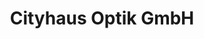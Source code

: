 ---
title: "Cityhaus Optik GmbH"
url: /muellheim-im-markgraeflerland/cityhaus-optik-gmbh/
shop: Optiker
---